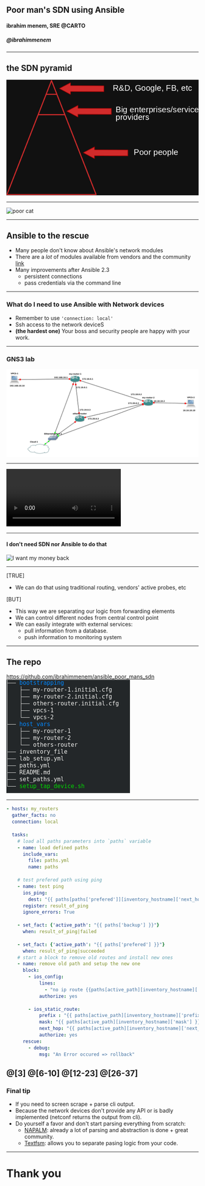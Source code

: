 ## Poor man's SDN using Ansible
#### ibrahim menem, SRE @CARTO
##### @ibrahimmenem

---
## the SDN pyramid 
![the SDN pyramid](assets/pyramid.png)

---
![poor cat](https://media.giphy.com/media/lGgSdzohJzjzy/giphy.gif)

---
## Ansible to the rescue

- Many people don't know about Ansible's network modules
- There are a *lot* of modules available from vendors and the community
[link](http://docs.ansible.com/ansible/latest/list_of_network_modules.html) 
- Many improvements after Ansible 2.3 
    - persistent connections
    - pass credentials via the command line
---
### What do I need to use Ansible with Network devices
- Remember to use  `'connection: local'`
- Ssh access to the network deviceS
- **(the hardest one)** Your boss and security people are happy with your work. 

--- 
### GNS3 lab
![GNS3 lab](assets/gns3.png)

---
![DEMO](assets/ansible_sdn_demo.mp4)

--- 
#### I don't need SDN nor Ansible to do that 
![I want my money back](http://s2.quickmeme.com/img/50/505c395f41912a826bce46086b8bfb4129824da96a6ecbe9e3cdefb4eff7ed3d.jpg)

--- 
[TRUE]
- We can do that using traditional routing, vendors' active probes, etc

[BUT]
- This way we are separating our logic from forwarding elements
- We can control different nodes from central control point
- We can easily integrate with external services:
    - pull information from a database.
    - push information to monitoring system
   
---
## The repo
https://github.com/ibrahimmenem/ansible_poor_mans_sdn
![tree](assets/tree.png)

---
```yaml
- hosts: my_routers
  gather_facts: no
  connection: local

  tasks:
    # load all paths parameters into `paths` variable  
    - name: load defined paths
      include_vars:
        file: paths.yml
        name: paths

    # test prefered path using ping 
    - name: test ping
      ios_ping:
        dest: "{{ paths[paths['prefered']][inventory_hostname]['next_hop'] }}" 
      register: result_of_ping
      ignore_errors: True

    - set_fact: {'active_path': "{{ paths['backup'] }}"}
      when: result_of_ping|failed

    - set_fact: {'active_path': "{{ paths['prefered'] }}"}
      when: result_of_ping|succeeded
    # start a block to remove old routes and install new ones   
    - name: remove old path and setup the new one
      block:
        - ios_config:
            lines:
              - "no ip route {{paths[active_path][inventory_hostname]['prefix']}} {{paths[active_path][inventory_hostname]['mask']}}"
            authorize: yes

        - ios_static_route:
            prefix : "{{ paths[active_path][inventory_hostname]['prefix'] }}"
            mask: "{{ paths[active_path][inventory_hostname]['mask'] }}"
            next_hop: "{{ paths[active_path][inventory_hostname]['next_hop'] }}"
            authorize: yes
      rescue:
        - debug:
            msg: "An Error occured => rollback"
```
@[3]
@[6-10]
@[12-23]
@[26-37]
---
### Final tip
- If you need to screen scrape + parse cli output. 
- Because the network devices don't provide any API or is badly implemented (netconf returns the output from cli).
- Do yourself a favor and don't start parsing everything from scratch:
    - [NAPALM](https://napalm.readthedocs.io/en/latest/): already a lot of parsing and abstraction is done + great community.
    - [Textfsm](https://github.com/google/textfsm): allows you to separate pasing logic from your code.

---
# Thank you

